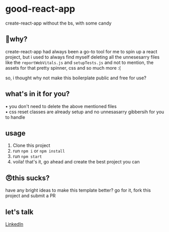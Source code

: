 # good-react-app

create-react-app without the bs, with some candy

## 🤔why?

create-react-app had always been a go-to tool for me to spin up a react project, but i used to always find myself deleting all the unnesesarry files like the `reportWebVitals.js` and `setupTests.js` and not to mention, the assets for that pretty spinner, css and so much more :(

so, i thought why not make this boilerplate public and free for use?

## what's in it for you?

• you don't need to delete the above mentioned files <br />
• css reset classes are already setup and no unnesasarry gibbersih for you to handle

## usage 

1. Clone this project
2. run `npm i` or `npm install`
3. run `npm start`
4. voila! that's it, go ahead and create the best project you can

## 😠this sucks?

have any bright ideas to make this template better? go for it, fork this project and submit a PR

## let's talk

 [LinkedIn](https://www.linkedin.com/in/prabhav-pandey/)


